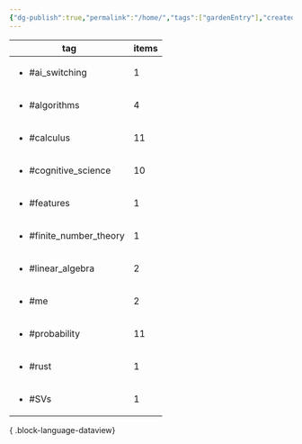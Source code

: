 ```yaml
---
{"dg-publish":true,"permalink":"/home/","tags":["gardenEntry"],"created":"","updated":""}
---
```


| tag                                     | items |
| --------------------------------------- | ----- |
| <ul><li>#ai_switching</li></ul>         | 1     |
| <ul><li>#algorithms</li></ul>           | 4     |
| <ul><li>#calculus</li></ul>             | 11    |
| <ul><li>#cognitive_science</li></ul>    | 10    |
| <ul><li>#features</li></ul>             | 1     |
| <ul><li>#finite_number_theory</li></ul> | 1     |
| <ul><li>#linear_algebra</li></ul>       | 2     |
| <ul><li>#me</li></ul>                   | 2     |
| <ul><li>#probability</li></ul>          | 11    |
| <ul><li>#rust</li></ul>                 | 1     |
| <ul><li>#SVs</li></ul>                  | 1     |

{ .block-language-dataview}

